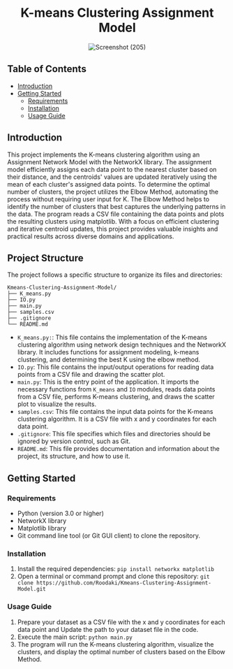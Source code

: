 <div align="center">
  <h1><strong>K-means Clustering Assignment Model</strong></h1>
  
![Screenshot (205)](https://github.com/Roodaki/Kmeans-Clustering-Network-Model/assets/89901590/e5bd0cee-a95b-4d69-a26a-d9c61e84302d)
</div>

## Table of Contents
- [Introduction](#introduction)
- [Getting Started](#getting-started)
  - [Requirements](#requirements)
  - [Installation](#installation)
  - [Usage Guide](#usage-guide)

## Introduction
This project implements the K-means clustering algorithm using an Assignment Network Model with the NetworkX library. The assignment model efficiently assigns each data point to the nearest cluster based on their distance, and the centroids' values are updated iteratively using the mean of each cluster's assigned data points. To determine the optimal number of clusters, the project utilizes the Elbow Method, automating the process without requiring user input for K. The Elbow Method helps to identify the number of clusters that best captures the underlying patterns in the data. The program reads a CSV file containing the data points and plots the resulting clusters using matplotlib. With a focus on efficient clustering and iterative centroid updates, this project provides valuable insights and practical results across diverse domains and applications.

## Project Structure
The project follows a specific structure to organize its files and directories:
```
Kmeans-Clustering-Assignment-Model/
├── K_means.py
├── IO.py
├── main.py
├── samples.csv
├── .gitignore
└── README.md
```
- `K_means.py:`: This file contains the implementation of the K-means clustering algorithm using network design techniques and the NetworkX library. It includes functions for assignment modeling, k-means clustering, and determining the best K using the elbow method.
- `IO.py`: This file contains the input/output operations for reading data points from a CSV file and drawing the scatter plot.
- `main.py`: This is the entry point of the application. It imports the necessary functions from `K_means` and `IO` modules, reads data points from a CSV file, performs K-means clustering, and draws the scatter plot to visualize the results.
- `samples.csv`: This file contains the input data points for the K-means clustering algorithm. It is a CSV file with x and y coordinates for each data point.
- `.gitignore`: This file specifies which files and directories should be ignored by version control, such as Git.
- `README.md`: This file provides documentation and information about the project, its structure, and how to use it.

## Getting Started
### Requirements
* Python (version 3.0 or higher)
* NetworkX library
* Matplotlib library
* Git command line tool (or Git GUI client) to clone the repository.
### Installation
1. Install the required dependencies: `pip install networkx matplotlib`
2. Open a terminal or command prompt and clone this repository: `git clone https://github.com/Roodaki/Kmeans-Clustering-Assignment-Model.git`
### Usage Guide
1. Prepare your dataset as a CSV file with the x and y coordinates for each data point and Update the path to your dataset file in the code.
2. Execute the main script: `python main.py`
3. The program will run the K-means clustering algorithm, visualize the clusters, and display the optimal number of clusters based on the Elbow Method.

